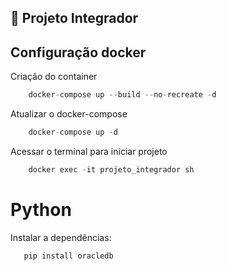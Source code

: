 ## :ledger: Projeto Integrador

## Configuração docker

Criação do container
````js
    docker-compose up --build --no-recreate -d
````

Atualizar o docker-compose
````js
    docker-compose up -d
````

Acessar o terminal para iniciar projeto
````js
    docker exec -it projeto_integrador sh
````

# Python

Instalar a dependências:
```js 
   pip install oracledb
```
